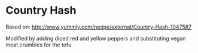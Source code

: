 # Country Hash

Based on: http://www.yummly.com/recipe/external/Country-Hash-1047587

Modified by adding diced red and yellow peppers and substituting vegan meat crumbles for the tofu
